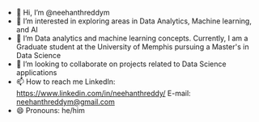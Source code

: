 - 👋 Hi, I’m @neehanthreddym
- 👀 I’m interested in exploring areas in Data Analytics, Machine learning, and AI
- 🌱 I’m Data analytics and machine learning concepts.
  Currently, I am a Graduate student at the University of Memphis pursuing a Master's in Data Science
- 💞️ I’m looking to collaborate on projects related to Data Science applications
- 📫 How to reach me
  LinkedIn: https://www.linkedin.com/in/neehanthreddy/
  E-mail: neehanthreddym@gmail.com
- 😄 Pronouns: he/him

<!---
neehanthreddym/neehanthreddym is a ✨ special ✨ repository because its `README.md` (this file) appears on your GitHub profile.
You can click the Preview link to take a look at your changes.
--->
